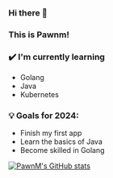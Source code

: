 ### Hi there 👋
### This is Pawnm!

### ✔️ I'm currently learning
- Golang
- Java
- Kubernetes

### 💡 Goals for 2024:
- Finish my first app
- Learn the basics of Java
- Become skilled in Golang

[![PawnM's GitHub stats](https://github-readme-stats.vercel.app/api?username=PawnM)](https://github.com/anuraghazra/github-readme-stats)
